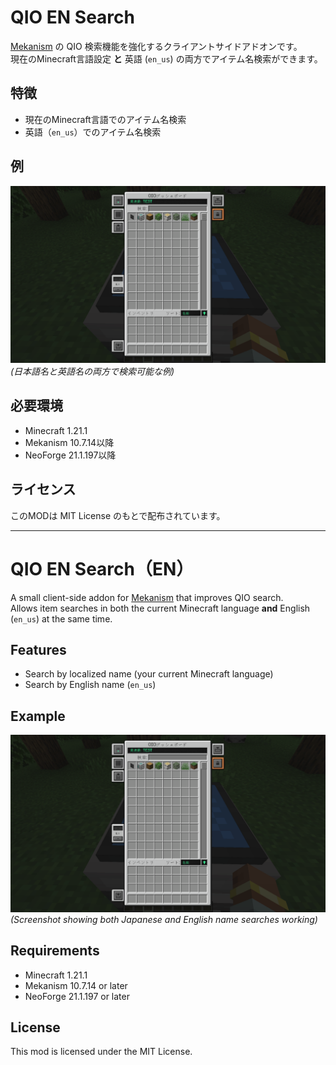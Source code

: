 # QIO EN Search

[Mekanism](https://github.com/mekanism/Mekanism) の QIO 検索機能を強化するクライアントサイドアドオンです。  
現在のMinecraft言語設定 **と** 英語 (`en_us`) の両方でアイテム名検索ができます。

## 特徴
- 現在のMinecraft言語でのアイテム名検索
- 英語（`en_us`）でのアイテム名検索

## 例
![検索例GIF](search_image.gif)  
*(日本語名と英語名の両方で検索可能な例)*

## 必要環境
- Minecraft 1.21.1
- Mekanism 10.7.14以降
- NeoForge 21.1.197以降

## ライセンス
このMODは MIT License のもとで配布されています。

---

# QIO EN Search（EN）

A small client-side addon for [Mekanism](https://github.com/mekanism/Mekanism) that improves QIO search.  
Allows item searches in both the current Minecraft language **and** English (`en_us`) at the same time.

## Features
- Search by localized name (your current Minecraft language)
- Search by English name (`en_us`)

## Example
![example gif](search_image.gif)  
*(Screenshot showing both Japanese and English name searches working)*

## Requirements
- Minecraft 1.21.1
- Mekanism 10.7.14 or later
- NeoForge 21.1.197 or later

## License
This mod is licensed under the MIT License.
